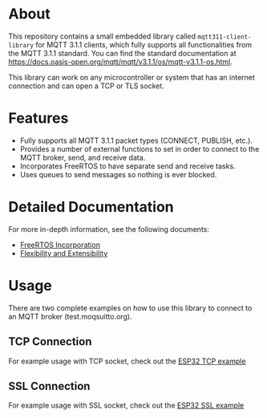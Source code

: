 # About

This repository contains a small embedded library called `mqtt311-client-library` for MQTT 3.1.1 clients, which fully supports all functionalities from the MQTT 3.1.1 standard. You can find the standard documentation at https://docs.oasis-open.org/mqtt/mqtt/v3.1.1/os/mqtt-v3.1.1-os.html.

This library can work on any microcontroller or system that has an internet connection and can open a TCP or TLS socket.

# Features

- Fully supports all MQTT 3.1.1 packet types (CONNECT, PUBLISH, etc.).
- Provides a number of external functions to set in order to connect to the MQTT broker, send, and receive data.
- Incorporates FreeRTOS to have separate send and receive tasks.
- Uses queues to send messages so nothing is ever blocked.

# Detailed Documentation
For more in-depth information, see the following documents:

- [FreeRTOS Incorporation](doc/freertos_incorporation.md)
- [Flexibility and Extensibility](doc/flexibility_and_extensibility.md)

# Usage

There are two complete examples on how to use this library to connect to an MQTT broker (test.moqsuitto.org).

## TCP Connection

For example usage with TCP socket, check out the [ESP32 TCP example](/examples/esp32/tcp/)

## SSL Connection

For example usage with SSL socket, check out the [ESP32 SSL example](/examples/esp32/ssl/)
